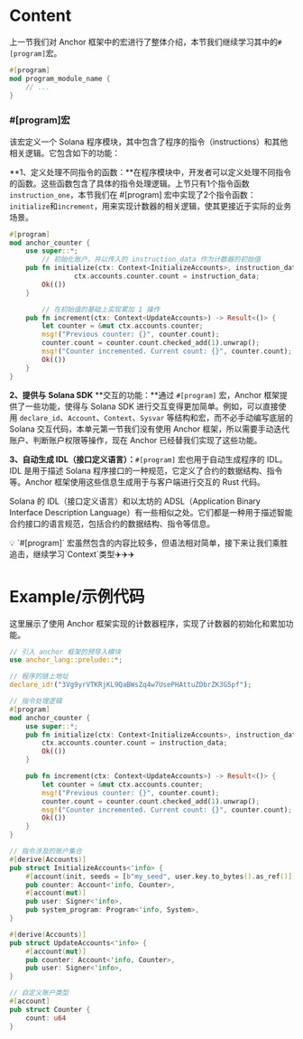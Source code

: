 # Content

上一节我们对 Anchor 框架中的宏进行了整体介绍，本节我们继续学习其中的`#[program]`宏。

```rust
#[program]
mod program_module_name {
    // ...
}
```

### #[program]宏

该宏定义一个 Solana 程序模块，其中包含了程序的指令（instructions）和其他相关逻辑。它包含如下的功能：

**1、定义处理不同指令的函数：**在程序模块中，开发者可以定义处理不同指令的函数。这些函数包含了具体的指令处理逻辑。上节只有1个指令函数`instruction_one`，本节我们在 #[program] 宏中实现了2个指令函数：`initialize`和`increment`，用来实现计数器的相关逻辑，使其更接近于实际的业务场景。

```rust
#[program]
mod anchor_counter {
    use super::*;
		// 初始化账户，并以传入的 instruction_data 作为计数器的初始值
    pub fn initialize(ctx: Context<InitializeAccounts>, instruction_data: u64) -> Result<()> {
				ctx.accounts.counter.count = instruction_data;
        Ok(())
    }

		// 在初始值的基础上实现累加 1 操作
    pub fn increment(ctx: Context<UpdateAccounts>) -> Result<()> {
        let counter = &mut ctx.accounts.counter;
        msg!("Previous counter: {}", counter.count);
        counter.count = counter.count.checked_add(1).unwrap();
        msg!("Counter incremented. Current count: {}", counter.count);
        Ok(())
    }
}
```

**2、提供与**  **Solana SDK** **交互的功能：**通过 `#[program]` 宏，Anchor 框架提供了一些功能，使得与 Solana SDK 进行交互变得更加简单。例如，可以直接使用 `declare_id`、`Account`、`Context`、`Sysvar` 等结构和宏，而不必手动编写底层的 Solana 交互代码，本单元第一节我们没有使用 Anchor 框架，所以需要手动迭代账户、判断账户权限等操作，现在 Anchor 已经替我们实现了这些功能。

**3、自动生成 IDL（接口定义语言）：**`#[program]` 宏也用于自动生成程序的 IDL。IDL 是用于描述 Solana 程序接口的一种规范，它定义了合约的数据结构、指令等。Anchor 框架使用这些信息生成用于与客户端进行交互的 Rust 代码。

Solana 的 IDL（接口定义语言）和以太坊的 ADSL（Application Binary Interface Description Language）有一些相似之处。它们都是一种用于描述智能合约接口的语言规范，包括合约的数据结构、指令等信息。

<aside>
💡 `#[program]` 宏虽然包含的内容比较多，但语法相对简单，接下来让我们乘胜追击，继续学习`Context`类型✈️✈️✈️

</aside>

# Example/示例代码

这里展示了使用 Anchor 框架实现的计数器程序，实现了计数器的初始化和累加功能。

```rust
// 引入 anchor 框架的预导入模块
use anchor_lang::prelude::*;

// 程序的链上地址
declare_id!("3Vg9yrVTKRjKL9QaBWsZq4w7UsePHAttuZDbrZK3G5pf");

// 指令处理逻辑
#[program]
mod anchor_counter {
    use super::*;
    pub fn initialize(ctx: Context<InitializeAccounts>, instruction_data: u64) -> Result<()> {
        ctx.accounts.counter.count = instruction_data;
        Ok(())
    }

    pub fn increment(ctx: Context<UpdateAccounts>) -> Result<()> {
        let counter = &mut ctx.accounts.counter;
        msg!("Previous counter: {}", counter.count);
        counter.count = counter.count.checked_add(1).unwrap();
        msg!("Counter incremented. Current count: {}", counter.count);
        Ok(())
    }
}

// 指令涉及的账户集合
#[derive(Accounts)]
pub struct InitializeAccounts<'info> {
    #[account(init, seeds = [b"my_seed", user.key.to_bytes().as_ref()], payer = user, space = 8 + 8)]
    pub counter: Account<'info, Counter>,
    #[account(mut)]
    pub user: Signer<'info>,
    pub system_program: Program<'info, System>,
}

#[derive(Accounts)]
pub struct UpdateAccounts<'info> {
    #[account(mut)]
    pub counter: Account<'info, Counter>,
    pub user: Signer<'info>,
}

// 自定义账户类型
#[account]
pub struct Counter {
    count: u64
}
```
